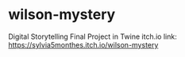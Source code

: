 # wilson-mystery
Digital Storytelling Final Project in Twine
itch.io link: https://sylvia5monthes.itch.io/wilson-mystery 
